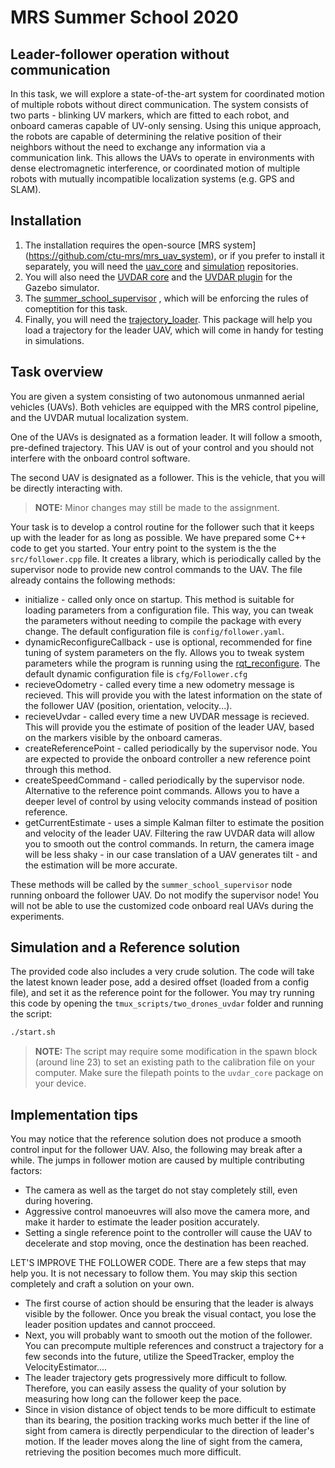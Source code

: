 # MRS Summer School 2020

## Leader-follower operation without communication

In this task, we will explore a state-of-the-art system for coordinated motion of multiple robots without direct communication. The system consists of two parts - blinking UV markers, which are fitted to each robot, and onboard cameras capable of UV-only sensing. Using this unique approach, the robots are capable of determining the relative position of their neighbors without the need to exchange any information via a communication link. This allows the UAVs to operate in environments with dense electromagnetic interference, or coordinated motion of multiple robots with mutually incompatible localization systems (e.g. GPS and SLAM).

## Installation
1) The installation requires the open-source [MRS system] (https://github.com/ctu-mrs/mrs_uav_system), or if you prefer to install it separately, you will need the [uav_core](https://github.com/ctu-mrs/uav_core) and [simulation](https://github.com/ctu-mrs/simulation) repositories.
2) You will also need the [UVDAR core](https://github.com/ctu-mrs/uvdar) and the [UVDAR plugin](https://github.com/ctu-mrs/uvdar_gazebo_plugin) for the Gazebo simulator.
3) The [summer_school_supervisor](https://github.com/ctu-mrs/summer_school_supervisor) , which will be enforcing the rules of comeptition for this task.
4) Finally, you will need the [trajectory_loader](https://github.com/ctu-mrs/trajectory_loader). This package will help you load a trajectory for the leader UAV, which will come in handy for testing in simulations.

## Task overview

You are given a system consisting of two autonomous unmanned aerial vehicles (UAVs). Both vehicles are equipped with the MRS control pipeline, and the UVDAR mutual localization system.

One of the UAVs is designated as a formation leader. It will follow a smooth, pre-defined trajectory. This UAV is out of your control and you should not interfere with the onboard control software.

The second UAV is designated as a follower. This is the vehicle, that you will be directly interacting with.
> **__NOTE:__** Minor changes may still be made to the assignment.

Your task is to develop a control routine for the follower such that it keeps up with the leader for as long as possible. We have prepared some C++ code to get you started.
Your entry point to the system is the the `src/follower.cpp` file. It creates a library, which is periodically called by the supervisor node to provide new control commands to the UAV. The file already contains the following methods:
* initialize - called only once on startup. This method is suitable for loading parameters from a configuration file. This way, you can tweak the parameters without needing to compile the package with every change. The default configuration file is `config/follower.yaml`.
* dynamicReconfigureCallback - use is optional, recommended for fine tuning of system parameters on the fly. Allows you to tweak system parameters while the program is running using the [rqt_reconfigure](http://wiki.ros.org/rqt_reconfigure). The default dynamic configuration file is `cfg/Follower.cfg`
* recieveOdometry - called every time a new odometry message is recieved. This will provide you with the latest information on the state of the follower UAV (position, orientation, velocity...).
* recieveUvdar - called every time a new UVDAR message is recieved. This will provide you the estimate of position of the leader UAV, based on the markers visible by the onboard cameras.
* createReferencePoint - called periodically by the supervisor node. You are expected to provide the onboard controller a new reference point through this method.
* createSpeedCommand - called periodically by the supervisor node. Alternative to the reference point commands. Allows you to have a deeper level of control by using velocity commands instead of position reference.
* getCurrentEstimate - uses a simple Kalman filter to estimate the position and velocity of the leader UAV. Filtering the raw UVDAR data will allow you to smooth out the control commands. In return, the camera image will be less shaky - in our case translation of a UAV generates tilt - and the estimation will be more accurate.

These methods will be called by the `summer_school_supervisor` node running onboard the follower UAV. Do not modify the supervisor node! You will not be able to use the customized code onboard real UAVs during the experiments.

## Simulation and a Reference solution
The provided code also includes a very crude solution. The code will take the latest known leader pose, add a desired offset (loaded from a config file), and set it as the reference point for the follower. You may try running this code by opening the `tmux_scripts/two_drones_uvdar` folder and running the script:
```bash
./start.sh
````
> **__NOTE:__** The script may require some modification in the spawn block (around line 23) to set an existing path to the calibration file on your computer. Make sure the filepath points to the `uvdar_core` package on your device.

## Implementation tips
You may notice that the reference solution does not produce a smooth control input for the follower UAV. Also, the following may break after a while. The jumps in follower motion are caused by multiple contributing factors:
  * The camera as well as the target do not stay completely still, even during hovering.
  * Aggressive control manoeuvres will also move the camera more, and make it harder to estimate the leader position accurately.
  * Setting a single reference point to the controller will cause the UAV to decelerate and stop moving, once the destination has been reached.

LET'S IMPROVE THE FOLLOWER CODE.
There are a few steps that may help you. It is not necessary to follow them. You may skip this section completely and craft a solution on your own.
  * The first course of action should be ensuring that the leader is always visible by the follower. Once you break the visual contact, you lose the leader position updates and cannot procceed.
  * Next, you will probably want to smooth out the motion of the follower. You can precompute multiple references and construct a trajectory for a few seconds into the future, utilize the SpeedTracker, employ the VelocityEstimator....
  * The leader trajectory gets progressively more difficult to follow. Therefore, you can easily assess the quality of your solution by measuring how long can the follower keep the pace.
  * Since in vision distance of object tends to be more difficult to estimate than its bearing, the position tracking works much better if the line of sight from camera is directly perpendicular to the direction of leader's motion. If the leader moves along the line of sight from the camera, retrieving the position becomes much more difficult.
